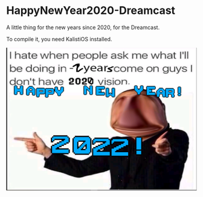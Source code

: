 # HappyNewYear2020-Dreamcast
 A little thing for the new years since 2020, for the Dreamcast.

To compile it, you need KalistiOS installed.

![A screenshot of it.](/w5OrwavZyg.png)
